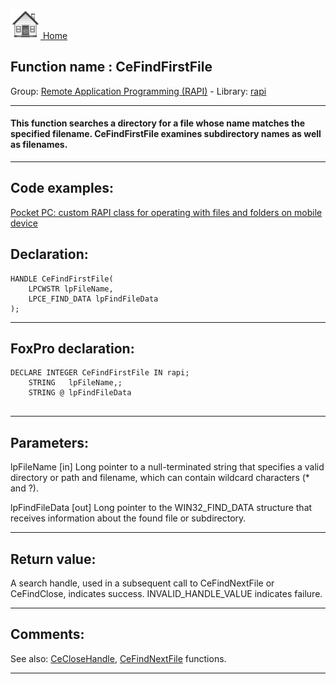 [<img src="../../images/home.png"> Home ](https://github.com/VFPX/Win32API)  

## Function name : CeFindFirstFile
Group: [Remote Application Programming (RAPI)](../../functions_group.md#Remote_Application_Programming_(RAPI))  -  Library: [rapi](../../Libraries.md#rapi)  
***  


#### This function searches a directory for a file whose name matches the specified filename. CeFindFirstFile examines subdirectory names as well as filenames.
***  


## Code examples:
[Pocket PC: custom RAPI class for operating with files and folders on mobile device](../../samples/sample_448.md)  

## Declaration:
```foxpro  
HANDLE CeFindFirstFile(
	LPCWSTR lpFileName,
	LPCE_FIND_DATA lpFindFileData
);  
```  
***  


## FoxPro declaration:
```foxpro  
DECLARE INTEGER CeFindFirstFile IN rapi;
	STRING   lpFileName,;
	STRING @ lpFindFileData
  
```  
***  


## Parameters:
lpFileName 
[in] Long pointer to a null-terminated string that specifies a valid directory or path and filename, which can contain wildcard characters (* and ?).

lpFindFileData 
[out] Long pointer to the WIN32_FIND_DATA structure that receives information about the found file or subdirectory.  
***  


## Return value:
A search handle, used in a subsequent call to CeFindNextFile or CeFindClose, indicates success. INVALID_HANDLE_VALUE indicates failure.   
***  


## Comments:
See also: [CeCloseHandle](CeCloseHandle.md), [CeFindNextFile](CeFindNextFile.md) functions.  
  
***  

